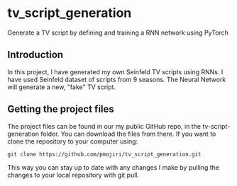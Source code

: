 # tv_script_generation
Generate a TV script by defining and training a RNN network using PyTorch

## Introduction
In this project, I have generated my own Seinfeld TV scripts using RNNs. I have used Seinfeld dataset of scripts from 9 seasons. The Neural Network will generate a new, "fake" TV script.

## Getting the project files
The project files can be found in our my public GitHub repo, in the tv-script-generation folder. You can download the files from there. If you want to clone the repository to your computer using:

```
git clone https://github.com/pmojiri/tv_script_generation.git
```
This way you can stay up to date with any changes I make by pulling the changes to your local repository with git pull.
